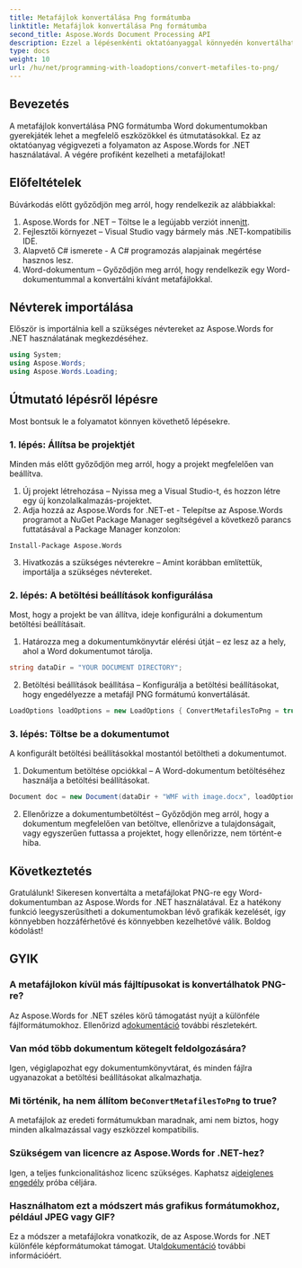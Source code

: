 ```yaml
---
title: Metafájlok konvertálása Png formátumba
linktitle: Metafájlok konvertálása Png formátumba
second_title: Aspose.Words Document Processing API
description: Ezzel a lépésenkénti oktatóanyaggal könnyedén konvertálhat metafájlokat PNG-formátumba Word dokumentumokban az Aspose.Words for .NET segítségével. Egyszerűsítse dokumentumkezelését.
type: docs
weight: 10
url: /hu/net/programming-with-loadoptions/convert-metafiles-to-png/
---
```

## Bevezetés

A metafájlok konvertálása PNG formátumba Word dokumentumokban gyerekjáték lehet a megfelelő eszközökkel és útmutatásokkal. Ez az oktatóanyag végigvezeti a folyamaton az Aspose.Words for .NET használatával. A végére profiként kezelheti a metafájlokat!

## Előfeltételek

Búvárkodás előtt győződjön meg arról, hogy rendelkezik az alábbiakkal:

1.  Aspose.Words for .NET – Töltse le a legújabb verziót innen[itt](https://releases.aspose.com/words/net/).
2. Fejlesztői környezet – Visual Studio vagy bármely más .NET-kompatibilis IDE.
3. Alapvető C# ismerete - A C# programozás alapjainak megértése hasznos lesz.
4. Word-dokumentum – Győződjön meg arról, hogy rendelkezik egy Word-dokumentummal a konvertálni kívánt metafájlokkal.

## Névterek importálása

Először is importálnia kell a szükséges névtereket az Aspose.Words for .NET használatának megkezdéséhez.

```csharp
using System;
using Aspose.Words;
using Aspose.Words.Loading;
```

## Útmutató lépésről lépésre

Most bontsuk le a folyamatot könnyen követhető lépésekre.

### 1. lépés: Állítsa be projektjét

Minden más előtt győződjön meg arról, hogy a projekt megfelelően van beállítva.

1. Új projekt létrehozása – Nyissa meg a Visual Studio-t, és hozzon létre egy új konzolalkalmazás-projektet.
2. Adja hozzá az Aspose.Words for .NET-et - Telepítse az Aspose.Words programot a NuGet Package Manager segítségével a következő parancs futtatásával a Package Manager konzolon:

```shell
Install-Package Aspose.Words
```

3. Hivatkozás a szükséges névterekre – Amint korábban említettük, importálja a szükséges névtereket.

### 2. lépés: A betöltési beállítások konfigurálása

Most, hogy a projekt be van állítva, ideje konfigurálni a dokumentum betöltési beállításait.

1. Határozza meg a dokumentumkönyvtár elérési útját – ez lesz az a hely, ahol a Word dokumentumot tárolja.

```csharp
string dataDir = "YOUR DOCUMENT DIRECTORY";
```

2. Betöltési beállítások beállítása – Konfigurálja a betöltési beállításokat, hogy engedélyezze a metafájl PNG formátumú konvertálását.

```csharp
LoadOptions loadOptions = new LoadOptions { ConvertMetafilesToPng = true };
```

### 3. lépés: Töltse be a dokumentumot

A konfigurált betöltési beállításokkal mostantól betöltheti a dokumentumot.

1. Dokumentum betöltése opciókkal – A Word-dokumentum betöltéséhez használja a betöltési beállításokat.

```csharp
Document doc = new Document(dataDir + "WMF with image.docx", loadOptions);
```

2. Ellenőrizze a dokumentumbetöltést – Győződjön meg arról, hogy a dokumentum megfelelően van betöltve, ellenőrizve a tulajdonságait, vagy egyszerűen futtassa a projektet, hogy ellenőrizze, nem történt-e hiba.

## Következtetés

Gratulálunk! Sikeresen konvertálta a metafájlokat PNG-re egy Word-dokumentumban az Aspose.Words for .NET használatával. Ez a hatékony funkció leegyszerűsítheti a dokumentumokban lévő grafikák kezelését, így könnyebben hozzáférhetővé és könnyebben kezelhetővé válik. Boldog kódolást!

## GYIK

### A metafájlokon kívül más fájltípusokat is konvertálhatok PNG-re?
 Az Aspose.Words for .NET széles körű támogatást nyújt a különféle fájlformátumokhoz. Ellenőrizd a[dokumentáció](https://reference.aspose.com/words/net/) további részletekért.

### Van mód több dokumentum kötegelt feldolgozására?
Igen, végiglapozhat egy dokumentumkönyvtárat, és minden fájlra ugyanazokat a betöltési beállításokat alkalmazhatja.

###  Mi történik, ha nem állítom be`ConvertMetafilesToPng` to true?
A metafájlok az eredeti formátumukban maradnak, ami nem biztos, hogy minden alkalmazással vagy eszközzel kompatibilis.

### Szükségem van licencre az Aspose.Words for .NET-hez?
 Igen, a teljes funkcionalitáshoz licenc szükséges. Kaphatsz a[ideiglenes engedély](https://purchase.aspose.com/temporary-license/) próba céljára.

### Használhatom ezt a módszert más grafikus formátumokhoz, például JPEG vagy GIF?
 Ez a módszer a metafájlokra vonatkozik, de az Aspose.Words for .NET különféle képformátumokat támogat. Utal[dokumentáció](https://reference.aspose.com/words/net/) további információért.
